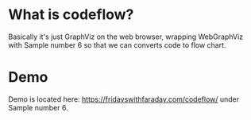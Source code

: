 # What is codeflow?
Basically it's just GraphViz on the web browser, wrapping WebGraphViz with Sample number 6 so that we can converts code to flow chart.

# Demo
Demo is located here: https://fridayswithfaraday.com/codeflow/ under Sample number 6.
